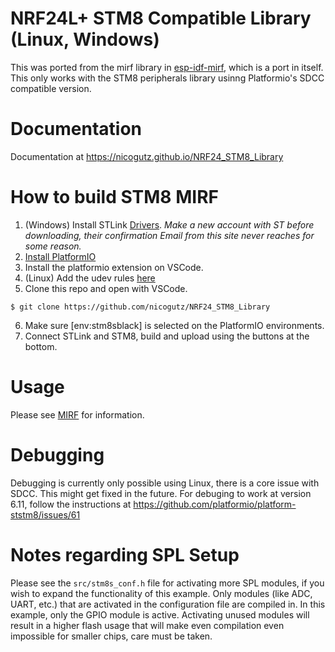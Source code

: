 NRF24L+ STM8 Compatible Library (Linux, Windows)
=====================================
This was ported from the mirf library in [esp-idf-mirf](https://github.com/nopnop2002/esp-idf-mirf), which is a port in itself. This only works with the STM8 peripherals library usinng Platformio's SDCC compatible version.

Documentation
=============
Documentation at https://nicogutz.github.io/NRF24_STM8_Library

How to build STM8 MIRF
=====================================

1. (Windows) Install STLink [Drivers](https://www.st.com/en/development-tools/stsw-link009.html). _Make a new account with ST before downloading, their confirmation Email from this site never reaches for some reason._
2. [Install PlatformIO](https://docs.platformio.org/en/latest/core/installation/methods/installer-script.html)
3. Install the platformio extension on VSCode.
4. (Linux) Add the udev rules [here](https://docs.platformio.org/en/stable/core/installation/udev-rules.html#platformio-udev-rules) 
5. Clone this repo and open with VSCode.
```shell
$ git clone https://github.com/nicogutz/NRF24_STM8_Library
```
6. Make sure [env:stm8sblack] is selected on the PlatformIO environments.
7. Connect STLink and STM8, build and upload using the buttons at the bottom.

Usage
=====
Please see [MIRF](src/MIRF.md) for information.

Debugging
==========
Debugging is currently only possible using Linux, there is a core issue with SDCC. This might get fixed in the future.
For debuging to work at version 6.11, follow the instructions at https://github.com/platformio/platform-ststm8/issues/61

Notes regarding SPL Setup
=========================

Please see the `src/stm8s_conf.h` file for activating more SPL modules, if you wish to expand the functionality of this example. Only modules (like ADC, UART, etc.) that are activated in the configuration file are compiled in. In this example, only the GPIO module is active. Activating unused modules will result in a higher flash usage that will make even compilation even impossible for smaller chips, care must be taken.
